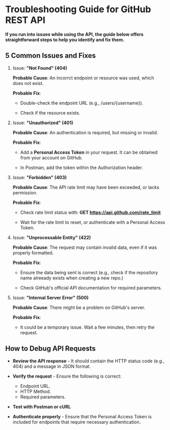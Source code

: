 # Troubleshooting Guide for GitHub REST API

**If you run into issues while using the API, the guide below offers straightforward steps to help you identify and fix them.**

## 5 Common Issues and Fixes

1. Issue: **"Not Found" (404)**

    **Probable Cause**: An incorrct endpoint or resource was used, which does not exist.

    **Probable Fix**: 

      * Double-check the endpoint URL (e.g., /users/{username}).

      * Check if the resource exists.


2. Issue: **"Unauthorized" (401)**

    **Probable Cause**: An authentication is required, but missing or invalid.

    **Probable Fix**: 

      * Add a **Personal Access Token** in your request. It can be obtained from your account on GitHub.

      * In Postman, add the token within the Authorization header.


3. Issue: **"Forbidden" (403)**

    **Probable Cause**: The API rate limit may have been exceeded, or lacks permission.

    **Probable Fix**:

      * Check rate limit status with: **GET https://api.github.com/rate_limit**

      * Wait for the rate limit to reset, or authenticate with a Personal Access Token.


4. Issue: **"Unprocessable Entity" (422)**

    **Probable Cause**: The request may contain invalid data, even if it was properly formatted.

    **Probable Fix**: 

      * Ensure the data being sent is correct (e.g., check if the repository name alreeady exists when creating a new repo.)

      * Check GitHub's official API documentation for required parameters.


5. Issue: **"Internal Server Error" (500)**

    **Probable Cause**: There might be a problem on GitHub's server.

    **Probable Fix**: 

      * It could be a temporary issue. Wait a few minutes, then retry the request.


## How to Debug API Requests

* **Review the API response** - It should contain the HTTP status code (e.g., 404) and a message in JSON format.

* **Verify the request** - Ensure the following is correct:
  * Endpoint URL.
  * HTTP Method.
  * Required parameters.

* **Test with Postman or cURL** 

* **Authenticate properly** - Ensure that the Personal Access Token is included for endpoints that require necessary authentication.

